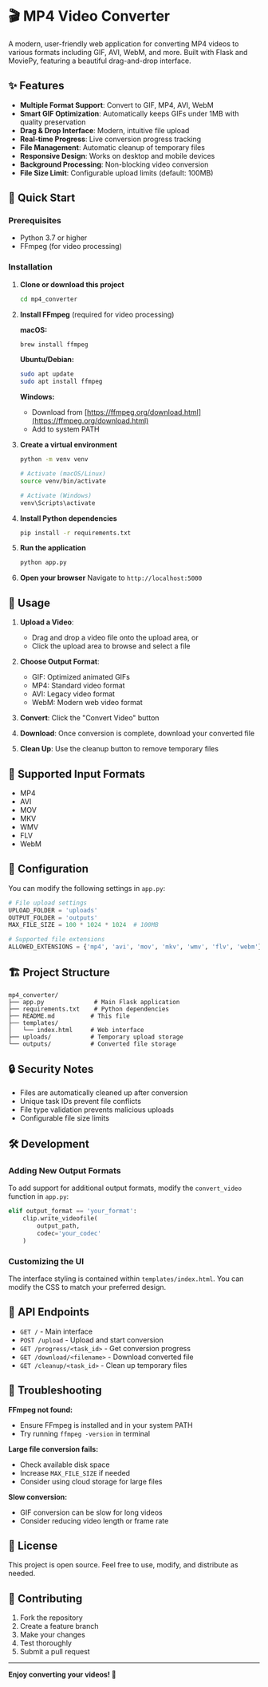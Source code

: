 # 🎬 MP4 Video Converter

A modern, user-friendly web application for converting MP4 videos to various formats including GIF, AVI, WebM, and more. Built with Flask and MoviePy, featuring a beautiful drag-and-drop interface.

## ✨ Features

- **Multiple Format Support**: Convert to GIF, MP4, AVI, WebM
- **Smart GIF Optimization**: Automatically keeps GIFs under 1MB with quality preservation
- **Drag & Drop Interface**: Modern, intuitive file upload
- **Real-time Progress**: Live conversion progress tracking
- **File Management**: Automatic cleanup of temporary files
- **Responsive Design**: Works on desktop and mobile devices
- **Background Processing**: Non-blocking video conversion
- **File Size Limit**: Configurable upload limits (default: 100MB)

## 🚀 Quick Start

### Prerequisites

- Python 3.7 or higher
- FFmpeg (for video processing)

### Installation

1. **Clone or download this project**
   ```bash
   cd mp4_converter
   ```

2. **Install FFmpeg** (required for video processing)
   
   **macOS:**
   ```bash
   brew install ffmpeg
   ```
   
   **Ubuntu/Debian:**
   ```bash
   sudo apt update
   sudo apt install ffmpeg
   ```
   
   **Windows:**
   - Download from [https://ffmpeg.org/download.html](https://ffmpeg.org/download.html)
   - Add to system PATH

3. **Create a virtual environment**
   ```bash
   python -m venv venv
   
   # Activate (macOS/Linux)
   source venv/bin/activate
   
   # Activate (Windows)
   venv\Scripts\activate
   ```

4. **Install Python dependencies**
   ```bash
   pip install -r requirements.txt
   ```

5. **Run the application**
   ```bash
   python app.py
   ```

6. **Open your browser**
   Navigate to `http://localhost:5000`

## 🎯 Usage

1. **Upload a Video**: 
   - Drag and drop a video file onto the upload area, or
   - Click the upload area to browse and select a file

2. **Choose Output Format**:
   - GIF: Optimized animated GIFs
   - MP4: Standard video format
   - AVI: Legacy video format
   - WebM: Modern web video format

3. **Convert**: Click the "Convert Video" button

4. **Download**: Once conversion is complete, download your converted file

5. **Clean Up**: Use the cleanup button to remove temporary files

## 📁 Supported Input Formats

- MP4
- AVI
- MOV
- MKV
- WMV
- FLV
- WebM

## 🔧 Configuration

You can modify the following settings in `app.py`:

```python
# File upload settings
UPLOAD_FOLDER = 'uploads'
OUTPUT_FOLDER = 'outputs'
MAX_FILE_SIZE = 100 * 1024 * 1024  # 100MB

# Supported file extensions
ALLOWED_EXTENSIONS = {'mp4', 'avi', 'mov', 'mkv', 'wmv', 'flv', 'webm'}
```

## 🏗️ Project Structure

```
mp4_converter/
├── app.py              # Main Flask application
├── requirements.txt    # Python dependencies
├── README.md          # This file
├── templates/
│   └── index.html     # Web interface
├── uploads/           # Temporary upload storage
└── outputs/           # Converted file storage
```

## 🔒 Security Notes

- Files are automatically cleaned up after conversion
- Unique task IDs prevent file conflicts
- File type validation prevents malicious uploads
- Configurable file size limits

## 🛠️ Development

### Adding New Output Formats

To add support for additional output formats, modify the `convert_video` function in `app.py`:

```python
elif output_format == 'your_format':
    clip.write_videofile(
        output_path,
        codec='your_codec'
    )
```

### Customizing the UI

The interface styling is contained within `templates/index.html`. You can modify the CSS to match your preferred design.

## 📝 API Endpoints

- `GET /` - Main interface
- `POST /upload` - Upload and start conversion
- `GET /progress/<task_id>` - Get conversion progress
- `GET /download/<filename>` - Download converted file
- `GET /cleanup/<task_id>` - Clean up temporary files

## 🐛 Troubleshooting

**FFmpeg not found:**
- Ensure FFmpeg is installed and in your system PATH
- Try running `ffmpeg -version` in terminal

**Large file conversion fails:**
- Check available disk space
- Increase `MAX_FILE_SIZE` if needed
- Consider using cloud storage for large files

**Slow conversion:**
- GIF conversion can be slow for long videos
- Consider reducing video length or frame rate

## 📄 License

This project is open source. Feel free to use, modify, and distribute as needed.

## 🤝 Contributing

1. Fork the repository
2. Create a feature branch
3. Make your changes
4. Test thoroughly
5. Submit a pull request

---

**Enjoy converting your videos! 🎉**
